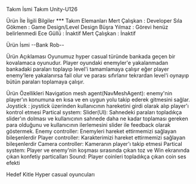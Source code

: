 
Takım İsmi
Takım Unity-U126

Ürün İle İlgili Bilgiler
*** Takım Elemanları
Mert Çalışkan : Developer
Sıla Gökmen : Game Design/Level Design
Büşra Yılmaz : Görevi henüz belirlenmedi
Ece Güllü : İnaktif
Mert Çalışkan : İnaktif

Ürün İsmi
--Bank Rob--


Ürün Açıklaması
Oyunumuz hyper casual türünde bankada geçen bir kovalamaca oyunudur. Player oyundaki enemyler'e yakalanmadan bankadaki paraları toplayıp level'i tamamlamaya çalışır eğer player enemy'lere yakalanırsa fail olur ve parası sıfırlanır tekrardan level'i oynayıp bütün paraları toplamaya çalışır.


Ürün Özellikleri
 Navigation mesh agent(NavMeshAgent): enemy'nin player'ın konumuna en kısa ve en uygun yolu takip ederek gitmesini sağlar.
 Joystick : joystick üzerinden kullanıcının hareketini girdi olarak alıp player'ı kontrol etmesi 
 Partical system:
 Slider(UI): Sahnedeki paraları topladıkça slider'ın dolması ve kullanıcının sahnede daha ne kadar toplaması gereken para olduğunu ve kullanıcının ilerlemesini slider ile feedback olarak göstermek. 
 Enemy controller: Enemyleri hareket ettirmemizi sağlayan bileşenlerdir
 Player controller: Karakterimizi hareket ettirmemizi sağlayan bileşenlerdir
 Camera controller: Kameranın player'ı takip etmesi 
 Partical system: Player ve enemy'nin koşması sırasında çıkan toz ve Win ekranında çıkan konfetiy particalları
 Sound: Player coinleri topladıkça çıkan coin ses efekti

Hedef Kitle
Hyper casual oyuncuları
